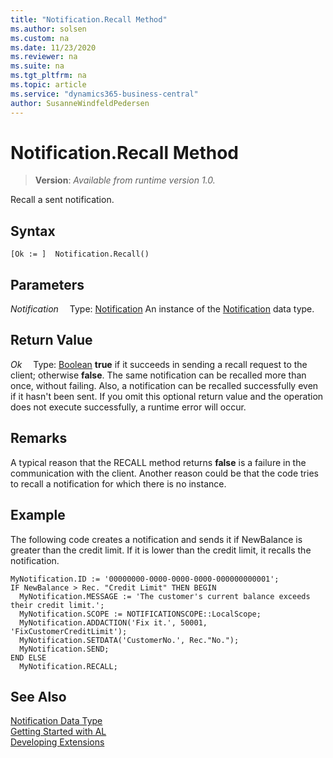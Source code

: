 ```yaml
---
title: "Notification.Recall Method"
ms.author: solsen
ms.custom: na
ms.date: 11/23/2020
ms.reviewer: na
ms.suite: na
ms.tgt_pltfrm: na
ms.topic: article
ms.service: "dynamics365-business-central"
author: SusanneWindfeldPedersen
---
```

[//]: # (START>DO_NOT_EDIT)
[//]: # (IMPORTANT:Do not edit any of the content between here and the END>DO_NOT_EDIT.)
[//]: # (Any modifications should be made in the .xml files in the ModernDev repo.)
# Notification.Recall Method
> **Version**: _Available from runtime version 1.0._

Recall a sent notification.


## Syntax
```
[Ok := ]  Notification.Recall()
```

## Parameters
*Notification*
&emsp;Type: [Notification](notification-data-type.md)
An instance of the [Notification](notification-data-type.md) data type.

## Return Value
*Ok*
&emsp;Type: [Boolean](../boolean/boolean-data-type.md)
**true** if it succeeds in sending a recall request to the client; otherwise **false**. The same notification can be recalled more than once, without failing. Also, a notification can be recalled successfully even if it hasn't been sent.  If you omit this optional return value and the operation does not execute successfully, a runtime error will occur.  


[//]: # (IMPORTANT: END>DO_NOT_EDIT)

<!--
If you omit this optional return value and if the notification cannot be recalled, then a run-time error occurs that states that the notification cannot be recalled. If you include a return value, then it is assumed that you will handle any errors and no run-time error occurs, even if the notification is not recalled.-->

## Remarks

A typical reason that the RECALL method returns **false** is a failure in the communication with the client. Another reason could be that the code tries to recall a notification for which there is no instance.

## Example

The following code creates a notification and sends it if NewBalance is greater than the credit limit. If it is lower than the credit limit, it recalls the notification.

```
MyNotification.ID := '00000000-0000-0000-0000-000000000001';
IF NewBalance > Rec. "Credit Limit" THEN BEGIN
  MyNotification.MESSAGE := 'The customer's current balance exceeds their credit limit.';
  MyNotification.SCOPE := NOTIFICATIONSCOPE::LocalScope;
  MyNotification.ADDACTION('Fix it.', 50001, 'FixCustomerCreditLimit');
  MyNotification.SETDATA('CustomerNo.', Rec."No.");
  MyNotification.SEND;
END ELSE
  MyNotification.RECALL;
```

## See Also
[Notification Data Type](notification-data-type.md)  
[Getting Started with AL](../../devenv-get-started.md)  
[Developing Extensions](../../devenv-dev-overview.md)